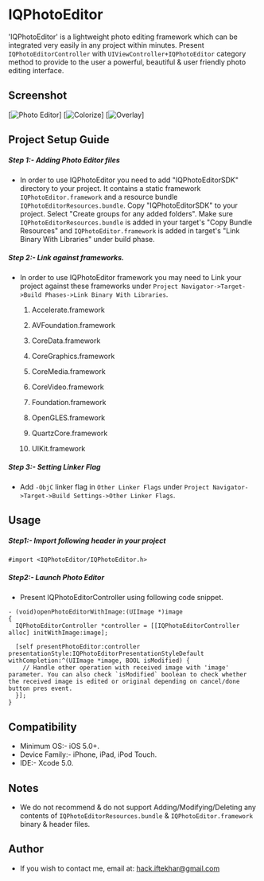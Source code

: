 IQPhotoEditor
=============
'IQPhotoEditor' is a lightweight photo editing framework which can be integrated very easily in any project within minutes. Present `IQPhotoEditorController` with `UIViewController+IQPhotoEditor` category method to provide to the user a powerful, beautiful & user friendly photo editing interface.

Screenshot
---

[![Photo Editor](./IQPhotoEditor%20Demo/Screenshot/IQPhotoEditorScreenshot1.png)]
[![Colorize](./IQPhotoEditor%20Demo/Screenshot/IQPhotoEditorScreenshot2.png)]
[![Overlay](./IQPhotoEditor%20Demo/Screenshot/IQPhotoEditorScreenshot3.png)]


Project Setup Guide
---

##### Step 1:- Adding Photo Editor files
- In order to use IQPhotoEditor you need to add "IQPhotoEditorSDK" directory to your project. It contains a static framework `IQPhotoEditor.framework` and a resource bundle `IQPhotoEditorResources.bundle`. Copy "IQPhotoEditorSDK" to your project. Select "Create groups for any added folders". Make sure `IQPhotoEditorResources.bundle` is added in your target's "Copy Bundle Resources" and `IQPhotoEditor.framework` is added in target's "Link Binary With Libraries" under build phase.

##### Step 2:- Link against frameworks.
- In order to use IQPhotoEditor framework you may need to Link your project against these frameworks under `Project Navigator->Target->Build Phases->Link Binary With Libraries`.
    

    1) Accelerate.framework
    
    2) AVFoundation.framework
    
    3) CoreData.framework
    
    4) CoreGraphics.framework
    
    5) CoreMedia.framework
    
    6) CoreVideo.framework
    
    7) Foundation.framework
    
    8) OpenGLES.framework
    
    9) QuartzCore.framework
    
    10) UIKit.framework


##### Step 3:- Setting Linker Flag
- Add `-ObjC` linker flag in `Other Linker Flags` under `Project Navigator->Target->Build Settings->Other Linker Flags`.


Usage
---
##### Step1:- Import following header in your project

```
#import <IQPhotoEditor/IQPhotoEditor.h>
```


##### Step2:- Launch Photo Editor
- Present IQPhotoEditorController using following code snippet.

```
- (void)openPhotoEditorWithImage:(UIImage *)image
{
  IQPhotoEditorController *controller = [[IQPhotoEditorController alloc] initWithImage:image];
    
  [self presentPhotoEditor:controller presentationStyle:IQPhotoEditorPresentationStyleDefault withCompletion:^(UIImage *image, BOOL isModified) {
    // Handle other operation with received image with 'image' parameter. You can also check `isModified` boolean to check whether the received image is edited or original depending on cancel/done button pres event.
  }];
}
```

Compatibility
---
- Minimum OS:- iOS 5.0+.
- Device Family:- iPhone, iPad, iPod Touch.
- IDE:- Xcode 5.0.

Notes
---
- We do not recommend & do not support Adding/Modifying/Deleting any contents of `IQPhotoEditorResources.bundle` & `IQPhotoEditor.framework` binary & header files.

Author
---
- If you wish to contact me, email at: hack.iftekhar@gmail.com
